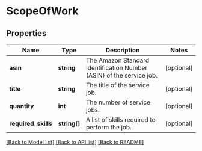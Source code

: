 # ScopeOfWork

## Properties
Name | Type | Description | Notes
------------ | ------------- | ------------- | -------------
**asin** | **string** | The Amazon Standard Identification Number (ASIN) of the service job. | [optional] 
**title** | **string** | The title of the service job. | [optional] 
**quantity** | **int** | The number of service jobs. | [optional] 
**required_skills** | **string[]** | A list of skills required to perform the job. | [optional] 

[[Back to Model list]](../../README.md#documentation-for-models) [[Back to API list]](../../README.md#documentation-for-api-endpoints) [[Back to README]](../../README.md)

